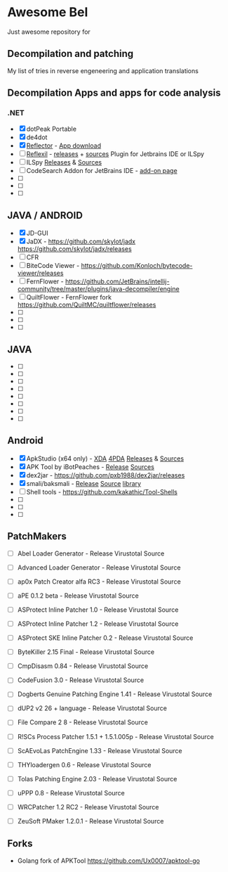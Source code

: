 # Awesome Bel
Just awesome repository for <Alert>

## Decompilation and patching
My list of tries in reverse engeneering and application translations

## Decompilation Apps and apps for code analysis
### .NET
- [x] dotPeak Portable
- [x] de4dot
- [x] [Reflector](https://www.airsquirrels.com/reflector) - [App download](https://www.airsquirrels.com/reflector/download?hsLang=en)
- [ ] [Reflexil](http://reflexil.net/) - [releases](https://github.com/sailro/Reflexil/releases) + [sources](https://github.com/sailro/Reflexil)
Plugin for Jetbrains IDE or ILSpy 
- [ ] ILSpy [Releases](https://github.com/icsharpcode/ILSpy/releases) & [Sources](https://github.com/icsharpcode/ILSpy) 
- [ ] CodeSearch Addon for JetBrains IDE - [add-on page](https://plugins.jetbrains.com/plugin/12578-codesearch)
- [ ]
- [ ]
- [ ]

## JAVA / ANDROID
- [x] JD-GUI
- [X] JaDX - https://github.com/skylot/jadx https://github.com/skylot/jadx/releases
- [ ] CFR
- [ ] BiteCode Viewer - https://github.com/Konloch/bytecode-viewer/releases
- [ ] FernFlower - https://github.com/JetBrains/intellij-community/tree/master/plugins/java-decompiler/engine
- [ ] QuiltFlower - FernFlower fork https://github.com/QuiltMC/quiltflower/releases
- [ ]
- [ ]
- [ ]

## JAVA
- [ ]
- [ ]
- [ ]
- [ ]
- [ ]
- [ ]
- [ ]
- [ ]

## Android
- [X] ApkStudio (x64 only) - [XDA](https://forum.xda-developers.com/t/ide-3-x-apk-studio-ide-for-reverse-engineering-android-apks.2493107/#post-46682735) [4PDA](https://4pda.to/forum/index.php?showtopic=577938) [Releases](https://github.com/vaibhavpandeyvpz/apkstudio/releases) & [Sources](https://github.com/vaibhavpandeyvpz/apkstudio)
- [X] APK Tool by iBotPeaches - [Release](https://github.com/iBotPeaches/Apktool/releases) [Sources](https://github.com/iBotPeaches/Apktool)
- [X] dex2jar - https://github.com/pxb1988/dex2jar/releases
- [X] smali/baksmali - [Release](https://github.com/JesusFreke/smali/releases) [Source](https://github.com/JesusFreke/smali) [library](https://github.com/tylertreat/Dalvik-Baksmali)
- [ ] Shell tools - https://github.com/kakathic/Tool-Shells
- [ ] 
- [ ]
- [ ]

## PatchMakers
- [ ] Abel Loader Generator - Release Virustotal Source
- [ ] Advanced Loader Generator - Release Virustotal Source
- [ ] ap0x Patch Creator alfa RC3 - Release Virustotal Source
- [ ] aPE 0.1.2 beta - Release Virustotal Source
- [ ] ASProtect Inline Patcher 1.0 - Release Virustotal Source
- [ ] ASProtect Inline Patcher 1.2 - Release Virustotal Source
- [ ] ASProtect SKE Inline Patcher 0.2 - Release Virustotal Source
- [ ] ByteKiller 2.15 Final - Release Virustotal Source
- [ ] CmpDisasm 0.84 - Release Virustotal Source
- [ ] CodeFusion 3.0 - Release Virustotal Source
- [ ] Dogberts Genuine Patching Engine 1.41 - Release Virustotal Source
- [ ] dUP2 v2 26 + language - Release Virustotal Source
- [ ] File Compare 2 8 - Release Virustotal Source
- [ ] R!SCs Process Patcher 1.5.1 + 1.5.1.005p - Release Virustotal Source
- [ ] ScAEvoLas PatchEngine 1.33 - Release Virustotal Source
- [ ] THYloadergen 0.6 - Release Virustotal Source
- [ ] Tolas Patching Engine 2.03 - Release Virustotal Source
- [ ] uPPP 0.8 - Release Virustotal Source
- [ ] WRCPatcher 1.2 RC2 - Release Virustotal Source
- [ ] ZeuSoft PMaker 1.2.0.1 - Release Virustotal Source

  
## Forks
- Golang fork of APKTool https://github.com/Ux0007/apktool-go
